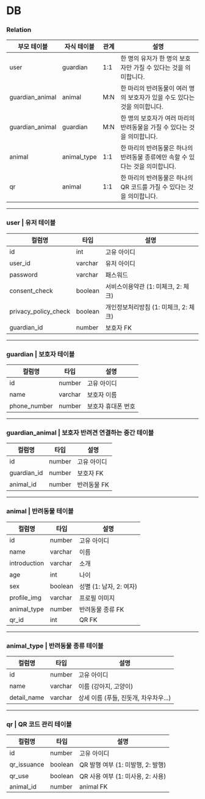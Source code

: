 # DB

### Relation

| 부모 테이블     | 자식 테이블 | 관계 | 설명                                                                          |
| --------------- | ----------- | ---- | ----------------------------------------------------------------------------- |
| user            | guardian    | 1:1  | 한 명의 유저가 한 명의 보호자만 가질 수 있다는 것을 의미합니다.               |
| guardian_animal | animal      | M:N  | 한 마리의 반려동물이 여러 명의 보호자가 있을 수도 있다는 것을 의미합니다.     |
| guardian_animal | guardian    | M:N  | 한 명의 보호자가 여러 마리의 반려동물을 가질 수 있다는 것을 의미합니다.       |
| animal          | animal_type | 1:1  | 한 마리의 반려동물은 하나의 반려동물 종류에만 속할 수 있다는 것을 의미합니다. |
| qr              | animal      | 1:1  | 한 마리의 반려동물은 하나의 QR 코드를 가질 수 있다는 것을 의미합니다.         |

---

### user | 유저 테이블

| 컬럼명               | 타입    | 설명                                  |
| -------------------- | ------- | ------------------------------------- |
| id                   | int     | 고유 아이디                           |
| user_id                 | varchar | 유저 아이디                                  |
| password             | varchar | 패스워드                              |
| consent_check        | boolean | 서비스이용약관 (1: 미체크, 2: 체크)   |
| privacy_policy_check | boolean | 개인정보처리방침 (1: 미체크, 2: 체크) |
| guardian_id          | number  | 보호자 FK                             |

---

### guardian | 보호자 테이블

| 컬럼명       | 타입    | 설명               |
| ------------ | ------- | ------------------ |
| id           | number  | 고유 아이디        |
| name         | varchar | 보호자 이름        |
| phone_number | number  | 보호자 휴대폰 번호 |

---

### guardian_animal | 보호자 반려견 연결하는 중간 테이블

| 컬럼명      | 타입   | 설명        |
| ----------- | ------ | ----------- |
| id          | number | 고유 아이디 |
| guardian_id | number | 보호자 FK   |
| animal_id   | number | 반려동물 FK |

---

### animal | 반려동물 테이블

| 컬럼명       | 타입    | 설명                    |
| ------------ | ------- | ----------------------- |
| id           | number  | 고유 아이디             |
| name         | varchar | 이름                    |
| introduction | varchar | 소개                    |
| age          | int     | 나이                    |
| sex          | boolean | 성별 (1: 남자, 2: 여자) |
| profile_img  | varchar | 프로필 이미지           |
| animal_type  | number  | 반려동물 종류 FK        |
| qr_id        | int     | QR FK                   |

---

### animal_type | 반려동물 종류 테이블

| 컬럼명      | 타입    | 설명                                  |
| ----------- | ------- | ------------------------------------- |
| id          | number  | 고유 아이디                           |
| name        | varchar | 이름 (강아지, 고양이)                 |
| detail_name | varchar | 상세 이름 (푸들, 진돗개, 차우차우...) |

---

### qr | QR 코드 관리 테이블

| 컬럼명      | 타입    | 설명                              |
| ----------- | ------- | --------------------------------- |
| id          | number  | 고유 아이디                       |
| qr_issuance | boolean | QR 발행 여부 (1: 미발행, 2: 발행) |
| qr_use      | boolean | QR 사용 여부 (1: 미사용, 2: 사용) |
| animal_id   | number  | animal FK                         |

